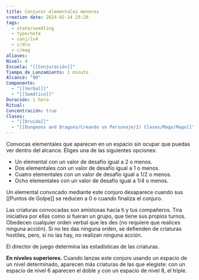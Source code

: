 ```yaml
---
title: Conjurar elementales menores
creation date: 2024-02-14 23:20
tags:
  - state/seedling
  - type/note
  - conj/lv4
  - c/dru
  - c/mag
aliases: 
Nivel: 4
Escuela: "[[Conjuración]]"
Tiempo_de_Lanzamiento: 1 minuto
Alcance: "90"
Componente:
  - "[[Verbal]]"
  - "[[Somático]]"
Duración: 1 hora
Ritual: 
Concentración: true
Clases:
  - "[[Druida]]"
  - "[[Dungeons and Dragons/Creando un Personaje/2) Clases/Mago/Mago]]"
---
```

Convocas elementales que aparecen en un espacio sin ocupar que puedas ver dentro del alcance. Eliges una de las siguientes opciones:

- Un elemental con un valor de desafío igual a 2 o menos.
- Dos elementales con un valor de desafío igual a 1 o menos.
- Cuatro elementales con un valor de desafío igual a 1/2 o menos.
- Ocho elementales con un valor de desafío igual a 1/4 o menos.

Un elemental convocado mediante este conjuro desaparece cuando sus [[Puntos de Golpe]] se reducen a 0 o cuando finaliza el conjuro.

Las criaturas convocadas son amistosas hacia ti y tus compañeros. Tira iniciativa por ellas como si fueran un grupo, que tiene sus propios turnos. Obedecen cualquier orden verbal que les des (no requiere que realices ninguna acción). Si no les das ninguna orden, se defienden de criaturas hostiles, pero, si no las hay, no realizan ninguna acción.

El director de juego determina las estadísticas de las criaturas.

**En niveles superiores.** Cuando lanzas este conjuro usando un espacio de un nivel determinado, aparecen más criaturas de las que elegiste: con un espacio de nivel 6 aparecen el doble y con un espacio de nivel 8, el triple.